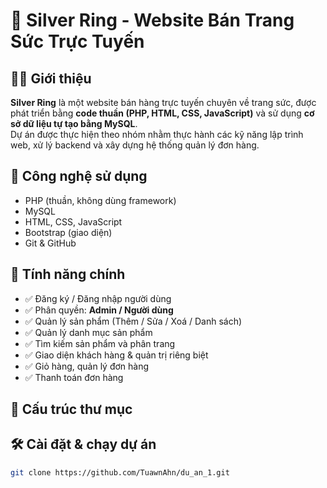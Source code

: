# 💍 Silver Ring - Website Bán Trang Sức Trực Tuyến

## 🧑‍💻 Giới thiệu
**Silver Ring** là một website bán hàng trực tuyến chuyên về trang sức, được phát triển bằng **code thuần (PHP, HTML, CSS, JavaScript)** và sử dụng **cơ sở dữ liệu tự tạo bằng MySQL**.  
Dự án được thực hiện theo nhóm nhằm thực hành các kỹ năng lập trình web, xử lý backend và xây dựng hệ thống quản lý đơn hàng.

## 🚀 Công nghệ sử dụng
- PHP (thuần, không dùng framework)
- MySQL
- HTML, CSS, JavaScript
- Bootstrap (giao diện)
- Git & GitHub

## 🔐 Tính năng chính
- ✅ Đăng ký / Đăng nhập người dùng
- ✅ Phân quyền: **Admin / Người dùng**
- ✅ Quản lý sản phẩm (Thêm / Sửa / Xoá / Danh sách)
- ✅ Quản lý danh mục sản phẩm
- ✅ Tìm kiếm sản phẩm và phân trang
- ✅ Giao diện khách hàng & quản trị riêng biệt
- ✅ Giỏ hàng, quản lý đơn hàng
- ✅ Thanh toán đơn hàng

## 📁 Cấu trúc thư mục

## 🛠️ Cài đặt & chạy dự án
```bash
git clone https://github.com/TuawnAhn/du_an_1.git
